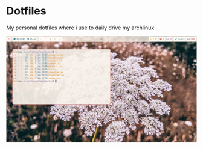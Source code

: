 
# Dotfiles

My personal dotfiles where i use to daily drive my archlinux

![alt text](https://github.com/adxql/dotfiles/blob/main/preview.png)
